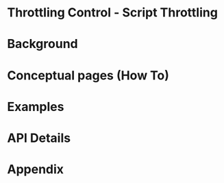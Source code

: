 Throttling Control - Script Throttling
===

# Background

# Conceptual pages (How To)

# Examples

# API Details

# Appendix
